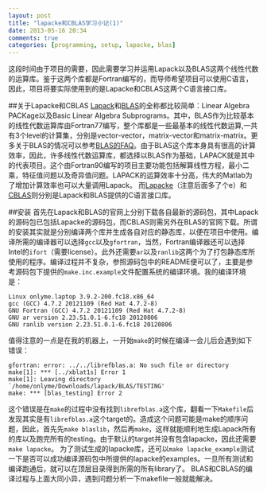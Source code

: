 ```yaml
---
layout: post
title: "lapacke和CBLAS学习小记(1)"
date: 2013-05-16 20:34
comments: true
categories: [programming, setup, lapacke, blas]
---
```

这段时间由于项目的需要，因此需要学习并运用Lapack以及BLAS这两个线性代数的运算库。鉴于这两个库都是Fortran编写的，而导师希望项目可以使用C语言，因此，项目将要实际使用到的是Lapacke和CBLAS这两个C语言接口库。

##关于Lapacke和CBLAS
[Lapack][lapack]和[BLAS][blas]的全称都比较简单：Linear Algebra PACKage以及Basic Linear Algebra Subprograms。其中，BLAS作为比较基本的线性代数运算库由Fortran77编写，整个库都是一些最基本的线性代数运算,一共有3个level的计算集，分别是vector-vector，matrix-vector和matrix-matrix。更多关于BLAS的情况可以参考[BLAS的FAQ](http://www.netlib.org/blas/faq.html#1)。由于BLAS这个库本身具有很高的计算效率，因此，许多线性代数运算库，都选择以BLAS作为基础，LAPACK就是其中的代表项目。这个由Fortran90编写的项目主要功能包括解算线性方程，最小二乘，特征值问题以及奇异值问题。LAPACK的运算效率十分高，伟大的Matlab为了增加计算效率也可以大量调用Lapack。
而[Lapacke][lapacke]（注意后面多了个e）和[CBLAS][cblas]则分别是Lapack和BLAS提供的C语言接口库。

##安装
首先在Lapack和BLAS的官网上分别下载各自最新的源码包，其中Lapack的源码包已包括Lapacke的源码包，而CBLAS则需另外在BLAS的官网下载。所谓的安装其实就是分别编译两个库并生成各自对应的静态库，以便在项目中使用。编译所需的编译器可以选择`gcc`以及`gfortran`，当然，Fortran编译器还可以选择Intel的`ifort`（需要license）。此外还需要`ar`以及`ranlib`这两个为了打包静态库所使用的程序。编译过程并不复杂，参照源码包中的README便可以了，主要是参考源码包下提供的`make.inc.example`文件配置系统的编译环境。我的编译环境是：

```
Linux onlyme.laptop 3.9.2-200.fc18.x86_64
gcc (GCC) 4.7.2 20121109 (Red Hat 4.7.2-8)
GNU Fortran (GCC) 4.7.2 20121109 (Red Hat 4.7.2-8)
GNU ar version 2.23.51.0.1-6.fc18 20120806
GNU ranlib version 2.23.51.0.1-6.fc18 20120806
```

值得注意的一点是在我的机器上，一开始`make`的时候在编译一会儿后会遇到如下错误：

```
gfortran: error: ../../librefblas.a: No such file or directory
make[1]: *** [../xblat1s] Error 1
make[1]: Leaving directory `/home/onlyme/Downloads/lapack/BLAS/TESTING'
make: *** [blas_testing] Error 2
```

这个错误是在`make`的过程中没有找到`librefblas.a`这个库，翻看一下`Makefile`后发现其实是有`librefblas.a`这个target的。造成这个问题可能是make的顺序问题，因此，首先先`make blaslib`，然后再`make`，这样就能顺利地生成Lapack所有的库以及跑完所有的testing。由于默认的target并没有包含lapacke，因此还需要`make lapacke`。
为了测试生成的lapacke库，还可以`make lapacke_example`测试一下是否可以成功编译源码包中所提供的lapacke的examples。一旦所有测试和编译跑通后，就可以在顶层目录得到所需的所有library了。
BLAS和CBLAS的编译过程与上面大同小异，遇到问题分析一下makefile一般就能解决。

[lapack]:http://www.netlib.org/lapack/
[blas]:http://www.netlib.org/blas/
[lapacke]:http://www.netlib.org/lapack/lapacke.html
[cblas]:http://www.prism.gatech.edu/~ndantam3/cblas-doc/doc/html/main.html
